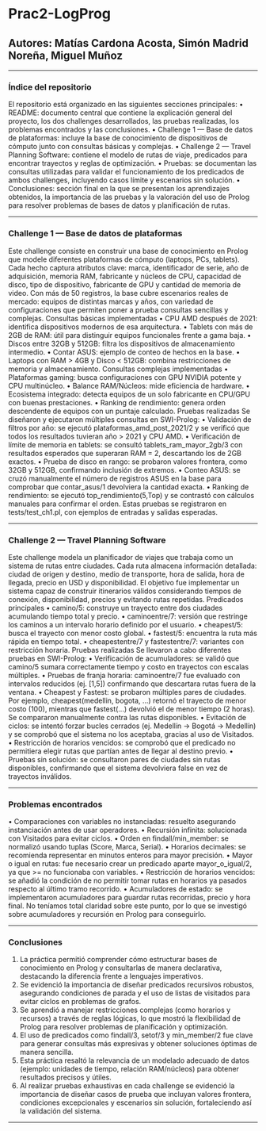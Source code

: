 # Prac2-LogProg
## Autores: Matías Cardona Acosta, Simón Madrid Noreña, Miguel Muñoz
________________________________________
### Índice del repositorio
El repositorio está organizado en las siguientes secciones principales:
•	README: documento central que contiene la explicación general del proyecto, los dos challenges desarrollados, las pruebas realizadas, los problemas encontrados y las conclusiones.
•	Challenge 1 — Base de datos de plataformas: incluye la base de conocimiento de dispositivos de cómputo junto con consultas básicas y complejas.
•	Challenge 2 — Travel Planning Software: contiene el modelo de rutas de viaje, predicados para encontrar trayectos y reglas de optimización.
•	Pruebas: se documentan las consultas utilizadas para validar el funcionamiento de los predicados de ambos challenges, incluyendo casos límite y escenarios sin solución.
•	Conclusiones: sección final en la que se presentan los aprendizajes obtenidos, la importancia de las pruebas y la valoración del uso de Prolog para resolver problemas de bases de datos y planificación de rutas.
________________________________________
### Challenge 1 — Base de datos de plataformas
Este challenge consiste en construir una base de conocimiento en Prolog que modele diferentes plataformas de cómputo (laptops, PCs, tablets). Cada hecho captura atributos clave: marca, identificador de serie, año de adquisición, memoria RAM, fabricante y núcleos de CPU, capacidad de disco, tipo de dispositivo, fabricante de GPU y cantidad de memoria de video.
Con más de 50 registros, la base cubre escenarios reales de mercado: equipos de distintas marcas y años, con variedad de configuraciones que permiten poner a prueba consultas sencillas y complejas.
Consultas básicas implementadas
•	CPU AMD después de 2021: identifica dispositivos modernos de esa arquitectura.
•	Tablets con más de 2GB de RAM: útil para distinguir equipos funcionales frente a gama baja.
•	Discos entre 32GB y 512GB: filtra los dispositivos de almacenamiento intermedio.
•	Contar ASUS: ejemplo de conteo de hechos en la base.
•	Laptops con RAM > 4GB y Disco < 512GB: combina restricciones de memoria y almacenamiento.
Consultas complejas implementadas
•	Plataformas gaming: busca configuraciones con GPU NVIDIA potente y CPU multinúcleo.
•	Balance RAM/Núcleos: mide eficiencia de hardware.
•	Ecosistema integrado: detecta equipos de un solo fabricante en CPU/GPU con buenas prestaciones.
•	Ranking de rendimiento: genera orden descendente de equipos con un puntaje calculado.
Pruebas realizadas
Se diseñaron y ejecutaron múltiples consultas en SWI-Prolog:
•	Validación de filtros por año: se ejecutó plataformas_amd_post_2021/2 y se verificó que todos los resultados tuvieran año > 2021 y CPU AMD.
•	Verificación de límite de memoria en tablets: se consultó tablets_ram_mayor_2gb/3 con resultados esperados que superaran RAM = 2, descartando los de 2GB exactos.
•	Prueba de disco en rango: se probaron valores frontera, como 32GB y 512GB, confirmando inclusión de extremos.
•	Conteo ASUS: se cruzó manualmente el número de registros ASUS en la base para comprobar que contar_asus/1 devolviera la cantidad exacta.
•	Ranking de rendimiento: se ejecutó top_rendimiento(5,Top) y se contrastó con cálculos manuales para confirmar el orden.
Estas pruebas se registraron en tests/test_ch1.pl, con ejemplos de entradas y salidas esperadas.
________________________________________
### Challenge 2 — Travel Planning Software
Este challenge modela un planificador de viajes que trabaja como un sistema de rutas entre ciudades. Cada ruta almacena información detallada: ciudad de origen y destino, medio de transporte, hora de salida, hora de llegada, precio en USD y disponibilidad.
El objetivo fue implementar un sistema capaz de construir itinerarios válidos considerando tiempos de conexión, disponibilidad, precios y evitando rutas repetidas.
Predicados principales
•	camino/5: construye un trayecto entre dos ciudades acumulando tiempo total y precio.
•	caminoentre/7: versión que restringe los caminos a un intervalo horario definido por el usuario.
•	cheapest/5: busca el trayecto con menor costo global.
•	fastest/5: encuentra la ruta más rápida en tiempo total.
•	cheapestentre/7 y fastestentre/7: variantes con restricción horaria.
Pruebas realizadas
Se llevaron a cabo diferentes pruebas en SWI-Prolog:
•	Verificación de acumuladores: se validó que camino/5 sumara correctamente tiempo y costo en trayectos con escalas múltiples.
•	Pruebas de franja horaria: caminoentre/7 fue evaluado con intervalos reducidos (ej. [1,5]) confirmando que descartara rutas fuera de la ventana.
•	Cheapest y Fastest: se probaron múltiples pares de ciudades. Por ejemplo, cheapest(medellin, bogota, ...) retornó el trayecto de menor costo (100), mientras que fastest(...) devolvió el de menor tiempo (2 horas). Se compararon manualmente contra las rutas disponibles.
•	Evitación de ciclos: se intentó forzar bucles cerrados (ej. Medellín → Bogotá → Medellín) y se comprobó que el sistema no los aceptaba, gracias al uso de Visitados.
•	Restricción de horarios vencidos: se comprobó que el predicado no permitiera elegir rutas que partían antes de llegar al destino previo.
•	Pruebas sin solución: se consultaron pares de ciudades sin rutas disponibles, confirmando que el sistema devolviera false en vez de trayectos inválidos.
________________________________________
### Problemas encontrados
•	Comparaciones con variables no instanciadas: resuelto asegurando instanciación antes de usar operadores.
•	Recursión infinita: solucionada con Visitados para evitar ciclos.
•	Orden en findall/min_member: se normalizó usando tuplas (Score, Marca, Serial).
•	Horarios decimales: se recomienda representar en minutos enteros para mayor precisión.
•	Mayor o igual en rutas: fue necesario crear un predicado aparte mayor_o_igual/2, ya que >= no funcionaba con variables.
•	Restricción de horarios vencidos: se añadió la condición de no permitir tomar rutas en horarios ya pasados respecto al último tramo recorrido.
•	Acumuladores de estado: se implementaron acumuladores para guardar rutas recorridas, precio y hora final. No teníamos total claridad sobre este punto, por lo que se investigó sobre acumuladores y recursión en Prolog para conseguirlo.
________________________________________
### Conclusiones
1.	La práctica permitió comprender cómo estructurar bases de conocimiento en Prolog y consultarlas de manera declarativa, destacando la diferencia frente a lenguajes imperativos.
2.	Se evidenció la importancia de diseñar predicados recursivos robustos, asegurando condiciones de parada y el uso de listas de visitados para evitar ciclos en problemas de grafos.
3.	Se aprendió a manejar restricciones complejas (como horarios y recursos) a través de reglas lógicas, lo que mostró la flexibilidad de Prolog para resolver problemas de planificación y optimización.
4.	El uso de predicados como findall/3, setof/3 y min_member/2 fue clave para generar consultas más expresivas y obtener soluciones óptimas de manera sencilla.
5.	Esta práctica resaltó la relevancia de un modelado adecuado de datos (ejemplo: unidades de tiempo, relación RAM/núcleos) para obtener resultados precisos y útiles.
6.	Al realizar pruebas exhaustivas en cada challenge se evidenció la importancia de diseñar casos de prueba que incluyan valores frontera, condiciones excepcionales y escenarios sin solución, fortaleciendo así la validación del sistema.
________________________________________

